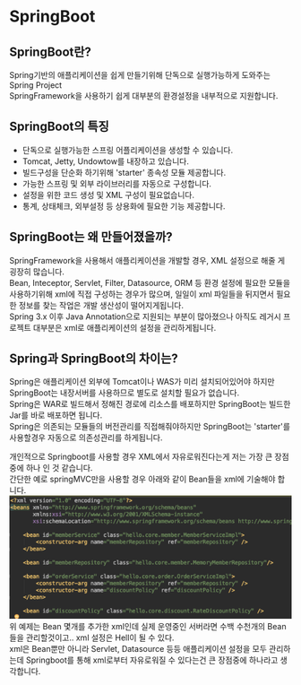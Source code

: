 # SpringBoot  

## SpringBoot란?  
Spring기반의 애플리케이션을 쉽게 만들기위해 단독으로 실행가능하게 도와주는 Spring Project  
SpringFramework을 사용하기 쉽게 대부분의 환경설정을 내부적으로 지원합니다.  


## SpringBoot의 특징   
- 단독으로 실행가능한 스프링 어플리케이션을 생성할 수 있습니다.  
- Tomcat, Jetty, Undowtow를 내장하고 있습니다.  
- 빌드구성을 단순화 하기위해 'starter' 종속성 모듈 제공합니다.  
- 가능한 스프링 및 외부 라이브러리를 자동으로 구성합니다.  
- 설정을 위한 코드 생성 및 XML 구성이 필요없습니다.  
- 통계, 상태체크, 외부설정 등 상용화에 필요한 기능 제공합니다.  


## SpringBoot는 왜 만들어졌을까?  
SpringFramework을 사용해서 애플리케이션을 개발할 경우, XML 설정으로 해줄 게 굉장히 많습니다.  
Bean, Inteceptor, Servlet, Filter, Datasource, ORM 등 환경 설정에 필요한 모듈을 사용하기위해 xml에 직접 구성하는 경우가 많으며, 일일이 xml 파일들을 뒤지면서 필요한 정보를 찾는 작업은 개발 생산성이 떨어지게됩니다.  
Spring 3.x 이후 Java Annotation으로 지원되는 부분이 많아졌으나 아직도 레거시 프로젝트 대부분은 xml로 애플리케이션의 설정을 관리하게됩니다.  


## Spring과 SpringBoot의 차이는?  
Spring은 애플리케이션 외부에 Tomcat이나 WAS가 미리 설치되어있어야 하지만 SpringBoot는 내장서버를 사용하므로 별도로 설치할 필요가 없습니다.  
Spring은 WAR로 빌드해서 정해진 경로에 리소스를 배포하지만 SpringBoot는 빌드한 Jar를 바로 배포하면 됩니다.  
Spring은 의존되는 모듈들의 버전관리를 직접해줘야하지만 SpringBoot는 'starter'를 사용할경우 자동으로 의존성관리를 하게됩니다.  


개인적으로 Springboot를 사용할 경우 XML에서 자유로워진다는게 저는 가장 큰 장점중에 하나 인 것 같습니다.  
간단한 예로 springMVC만을 사용할 경우 아래와 같이 Bean들을 xml에 기술해야 합니다.  
![Alt Text](/images/2021-06/springboot-config-xml.png)  
위 예제는 Bean 몇개를 추가한 xml인데 실제 운영중인 서버라면 수백 수천개의 Bean들을 관리할것이고.. xml 설정은 Hell이 될 수 있다.  
xml은 Bean뿐만 아니라 Servlet, Datasource 등등 애플리케이션 설정을 모두 관리하는데 Springboot를 통해 xml로부터 자유로워질 수 있다는건 큰 장점중에 하나라고 생각합니다.  


